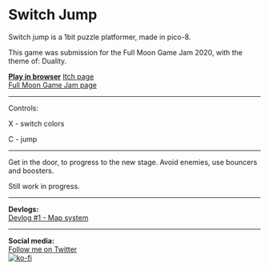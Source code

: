 # Switch Jump
Switch jump is a 1bit puzzle platformer, made in pico-8.

This game was submission for the Full Moon Game Jam 2020, with the theme of: Duality. 

[**Play in browser**](https://achie72.github.io/switch-jump/)
[Itch page](https://achie.itch.io/switch-jump)  
[Full Moon Game Jam page](https://itch.io/jam/full-moon-game-jam/entries)  

--- 

Controls: 

X - switch colors

C - jump

---

Get in the door, to progress to the new stage. Avoid enemies, use bouncers and boosters.

Still work in progress.

---
**Devlogs:**  
[Devlog #1 - Map system](https://achie.itch.io/switch-jump/devlog/124432/devlog-1-map-system)


---  
**Social media:**  
[Follow me on Twitter](https://twitter.com/Achie7240)  
[![ko-fi](https://www.ko-fi.com/img/githubbutton_sm.svg)](https://ko-fi.com/L4L81GBPX)
